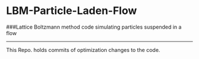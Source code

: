 # LBM-Particle-Laden-Flow
###Lattice Boltzmann method code simulating particles suspended in a flow
___
This Repo. holds commits of optimization changes to the code.
